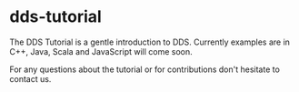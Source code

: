 dds-tutorial
============

The DDS Tutorial is a gentle introduction to DDS. Currently examples
are in C++, Java, Scala and JavaScript will come soon.

For any questions about the tutorial or for contributions
don't hesitate to contact us.


